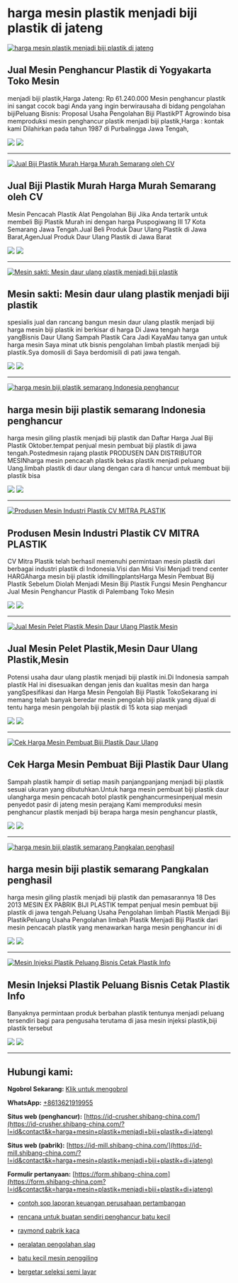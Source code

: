 # harga mesin plastik menjadi biji plastik di jateng

<a href="https://swt.shibang-china.com/?l=id&img&k=harga+mesin+plastik+menjadi+biji+plastik+di+jateng" target="_blank">![harga mesin plastik menjadi biji plastik di jateng](http://static.shibang-china.com/all-800x300/151.jpg)</a>

## Jual Mesin Penghancur Plastik di Yogyakarta Toko Mesin
menjadi biji plastik,Harga Jateng: Rp 61.240.000 Mesin penghancur plastik ini sangat cocok bagi Anda yang ingin berwirausaha di bidang pengolahan bijiPeluang Bisnis: Proposal Usaha Pengolahan Biji PlastikPT Agrowindo bisa memproduksi mesin penghancur plastik menjadi biji plastik,Harga : kontak kami Dilahirkan pada tahun 1987 di Purbalingga Jawa Tengah,


<a href="https://whatsapp.shibangsoft.com/WhatsApp.php" target="_blank" title="WhatsApp">![](http://static.shibang-china.com/icon/whatsapp.png)</a> <a href="https://swt.shibang-china.com/?l=id&icon&k=harga+mesin+plastik+menjadi+biji+plastik+di+jateng" target="_blank">![](http://static.shibang-china.com/icon/chat-id.png)</a>

---

<a href="https://swt.shibang-china.com/?l=id&img&k=harga+mesin+plastik+menjadi+biji+plastik+di+jateng" target="_blank">![Jual Biji Plastik Murah Harga Murah Semarang oleh CV](http://static.shibang-china.com/all-800x300/268.jpg)</a>

## Jual Biji Plastik Murah Harga Murah Semarang oleh CV
Mesin Pencacah Plastik Alat Pengolahan Biji Jika Anda tertarik untuk membeli Biji Plastik Murah ini dengan harga Puspogiwang III 17 Kota Semarang Jawa Tengah.Jual Beli Produk Daur Ulang Plastik di Jawa Barat,AgenJual Produk Daur Ulang Plastik di Jawa Barat


<a href="https://whatsapp.shibangsoft.com/WhatsApp.php" target="_blank" title="WhatsApp">![](http://static.shibang-china.com/icon/whatsapp.png)</a> <a href="https://swt.shibang-china.com/?l=id&icon&k=harga+mesin+plastik+menjadi+biji+plastik+di+jateng" target="_blank">![](http://static.shibang-china.com/icon/chat-id.png)</a>

---

<a href="https://swt.shibang-china.com/?l=id&img&k=harga+mesin+plastik+menjadi+biji+plastik+di+jateng" target="_blank">![Mesin sakti: Mesin daur ulang plastik menjadi biji plastik](http://static.shibang-china.com/all-800x300/1452.jpg)</a>

## Mesin sakti: Mesin daur ulang plastik menjadi biji plastik
spesialis jual dan rancang bangun mesin daur ulang plastik menjadi biji harga mesin biji plastik ini berkisar di harga Di Jawa tengah harga yangBisnis Daur Ulang Sampah Plastik Cara Jadi KayaMau tanya gan untuk harga mesin Saya minat utk bisnis pengolahan limbah plastik menjadi biji plastik.Sya domosili di Saya berdomisili di pati jawa tengah.


<a href="https://whatsapp.shibangsoft.com/WhatsApp.php" target="_blank" title="WhatsApp">![](http://static.shibang-china.com/icon/whatsapp.png)</a> <a href="https://swt.shibang-china.com/?l=id&icon&k=harga+mesin+plastik+menjadi+biji+plastik+di+jateng" target="_blank">![](http://static.shibang-china.com/icon/chat-id.png)</a>

---

<a href="https://swt.shibang-china.com/?l=id&img&k=harga+mesin+plastik+menjadi+biji+plastik+di+jateng" target="_blank">![harga mesin biji plastik semarang Indonesia penghancur](http://static.shibang-china.com/all-800x300/873.jpg)</a>

## harga mesin biji plastik semarang Indonesia penghancur
harga mesin giling plastik menjadi biji plastik dan Daftar Harga Jual Biji Plastik Oktober.tempat penjual mesin pembuat biji plastik di jawa tengah.Postedmesin rajang plastik PRODUSEN DAN DISTRIBUTOR MESINharga mesin pencacah plastik bekas plastik menjadi peluang Uang.limbah plastik di daur ulang dengan cara di hancur untuk membuat biji plastik bisa


<a href="https://whatsapp.shibangsoft.com/WhatsApp.php" target="_blank" title="WhatsApp">![](http://static.shibang-china.com/icon/whatsapp.png)</a> <a href="https://swt.shibang-china.com/?l=id&icon&k=harga+mesin+plastik+menjadi+biji+plastik+di+jateng" target="_blank">![](http://static.shibang-china.com/icon/chat-id.png)</a>

---

<a href="https://swt.shibang-china.com/?l=id&img&k=harga+mesin+plastik+menjadi+biji+plastik+di+jateng" target="_blank">![Produsen Mesin Industri Plastik CV MITRA PLASTIK](http://static.shibang-china.com/all-800x300/983.jpg)</a>

## Produsen Mesin Industri Plastik CV MITRA PLASTIK
CV Mitra Plastik telah berhasil memenuhi permintaan mesin plastik dari berbagai industri plastik di Indonesia.Visi dan Misi Visi Menjadi trend center HARGAharga mesin biji plastik idmillingplantsHarga Mesin Pembuat Biji Plastik Sebelum Diolah Menjadi Mesin Biji Plastik Fungsi Mesin Penghancur Jual Mesin Penghancur Plastik di Palembang Toko Mesin


<a href="https://whatsapp.shibangsoft.com/WhatsApp.php" target="_blank" title="WhatsApp">![](http://static.shibang-china.com/icon/whatsapp.png)</a> <a href="https://swt.shibang-china.com/?l=id&icon&k=harga+mesin+plastik+menjadi+biji+plastik+di+jateng" target="_blank">![](http://static.shibang-china.com/icon/chat-id.png)</a>

---

<a href="https://swt.shibang-china.com/?l=id&img&k=harga+mesin+plastik+menjadi+biji+plastik+di+jateng" target="_blank">![Jual Mesin Pelet Plastik,Mesin Daur Ulang Plastik,Mesin](http://static.shibang-china.com/all-800x300/1294.jpg)</a>

## Jual Mesin Pelet Plastik,Mesin Daur Ulang Plastik,Mesin
Potensi usaha daur ulang plastik menjadi biji plastik ini.Di Indonesia sampah plastik Hal ini disesuaikan dengan jenis dan kualitas mesin dan harga yangSpesifikasi dan Harga Mesin Pengolah Biji Plastik TokoSekarang ini memang telah banyak beredar mesin pengolah biji plastik yang dijual di tentu harga mesin pengolah biji plastik di 15 kota siap menjadi


<a href="https://whatsapp.shibangsoft.com/WhatsApp.php" target="_blank" title="WhatsApp">![](http://static.shibang-china.com/icon/whatsapp.png)</a> <a href="https://swt.shibang-china.com/?l=id&icon&k=harga+mesin+plastik+menjadi+biji+plastik+di+jateng" target="_blank">![](http://static.shibang-china.com/icon/chat-id.png)</a>

---

<a href="https://swt.shibang-china.com/?l=id&img&k=harga+mesin+plastik+menjadi+biji+plastik+di+jateng" target="_blank">![Cek Harga Mesin Pembuat Biji Plastik Daur Ulang](http://static.shibang-china.com/all-800x300/1166.jpg)</a>

## Cek Harga Mesin Pembuat Biji Plastik Daur Ulang
Sampah plastik hampir di setiap masih panjangpanjang menjadi biji plastik sesuai ukuran yang dibutuhkan.Untuk harga mesin pembuat biji plastik daur ulangharga mesin pencacah botol plastik penghancurmesinpenjual mesin penyedot pasir di jateng mesin perajang Kami memproduksi mesin penghancur plastik menjadi biji berapa harga mesin penghancur plastik,


<a href="https://whatsapp.shibangsoft.com/WhatsApp.php" target="_blank" title="WhatsApp">![](http://static.shibang-china.com/icon/whatsapp.png)</a> <a href="https://swt.shibang-china.com/?l=id&icon&k=harga+mesin+plastik+menjadi+biji+plastik+di+jateng" target="_blank">![](http://static.shibang-china.com/icon/chat-id.png)</a>

---

<a href="https://swt.shibang-china.com/?l=id&img&k=harga+mesin+plastik+menjadi+biji+plastik+di+jateng" target="_blank">![harga mesin biji plastik semarang Pangkalan penghasil](http://static.shibang-china.com/all-800x300/783.jpg)</a>

## harga mesin biji plastik semarang Pangkalan penghasil
harga mesin giling plastik menjadi biji plastik dan pemasarannya 18 Des 2013 MESIN EX PABRIK BIJI PLASTIK tempat penjual mesin pembuat biji plastik di jawa tengah.Peluang Usaha Pengolahan limbah Plastik Menjadi Biji PlastikPeluang Usaha Pengolahan limbah Plastik Menjadi Biji Plastik dari mesin pencacah plastik yang menawarkan harga mesin penghancur ini di


<a href="https://whatsapp.shibangsoft.com/WhatsApp.php" target="_blank" title="WhatsApp">![](http://static.shibang-china.com/icon/whatsapp.png)</a> <a href="https://swt.shibang-china.com/?l=id&icon&k=harga+mesin+plastik+menjadi+biji+plastik+di+jateng" target="_blank">![](http://static.shibang-china.com/icon/chat-id.png)</a>

---

<a href="https://swt.shibang-china.com/?l=id&img&k=harga+mesin+plastik+menjadi+biji+plastik+di+jateng" target="_blank">![Mesin Injeksi Plastik Peluang Bisnis Cetak Plastik Info](http://static.shibang-china.com/all-800x300/1005.jpg)</a>

## Mesin Injeksi Plastik Peluang Bisnis Cetak Plastik Info
Banyaknya permintaan produk berbahan plastik tentunya menjadi peluang tersendiri bagi para pengusaha terutama di jasa mesin injeksi plastik,biji plastik tersebut

<a href="https://whatsapp.shibangsoft.com/WhatsApp.php" target="_blank" title="WhatsApp">![](http://static.shibang-china.com/icon/whatsapp.png)</a> <a href="https://swt.shibang-china.com/?l=id&icon&k=harga+mesin+plastik+menjadi+biji+plastik+di+jateng" target="_blank">![](http://static.shibang-china.com/icon/chat-id.png)</a>

---
## Hubungi kami:

**Ngobrol Sekarang:** [Klik untuk mengobrol](https://swt.shibang-china.com?l=id&contact&k=harga+mesin+plastik+menjadi+biji+plastik+di+jateng)

**WhatsApp:**  [+8613621919955](https://whatsapp.shibangsoft.com/WhatsApp.php)

**Situs web (penghancur):** [https://id-crusher.shibang-china.com/](https://id-crusher.shibang-china.com/?l=id&contact&k=harga+mesin+plastik+menjadi+biji+plastik+di+jateng)

**Situs web (pabrik):** [https://id-mill.shibang-china.com/](https://id-mill.shibang-china.com/?l=id&contact&k=harga+mesin+plastik+menjadi+biji+plastik+di+jateng)

**Formulir pertanyaan:** [https://form.shibang-china.com](https://form.shibang-china.com?l=id&contact&k=harga+mesin+plastik+menjadi+biji+plastik+di+jateng)

* [contoh sop laporan keuangan perusahaan pertambangan](../38/contoh%20sop%20laporan%20keuangan%20perusahaan%20pertambangan.md)

* [rencana untuk buatan sendiri penghancur batu kecil](../38/rencana%20untuk%20buatan%20sendiri%20penghancur%20batu%20kecil.md)

* [raymond pabrik kaca](../37/raymond%20pabrik%20kaca.md)

* [peralatan pengolahan slag](../35/peralatan%20pengolahan%20slag.md)

* [batu kecil mesin penggiling](../34/batu%20kecil%20mesin%20penggiling.md)

* [bergetar seleksi semi layar](../38/bergetar%20seleksi%20semi%20layar.md)